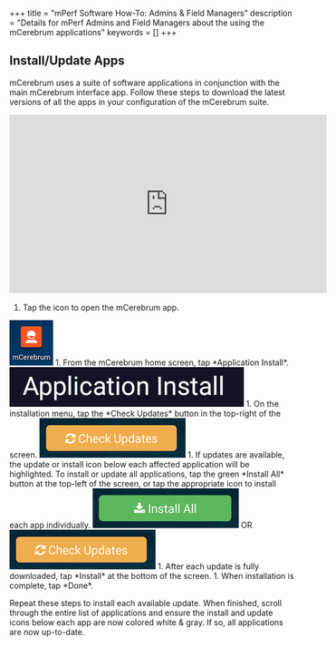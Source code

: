 +++
title = "mPerf Software How-To: Admins & Field Managers"
description = "Details for mPerf Admins and Field Managers about the using the mCerebrum applications"
keywords = []
+++


## Install/Update Apps
mCerebrum uses a suite of software applications in conjunction with the main mCerebrum interface app. Follow these steps to download the latest versions of all the apps in your configuration of the mCerebrum suite.

<center><iframe src="https://www.youtube.com/embed/7kaM9G_fxxg" width="560" height="315" frameborder="0" allowfullscreen="allowfullscreen"></iframe></center>

1. Tap the icon to open the mCerebrum app.
<img src="/img/howto/mcerebrumAppIcon.jpg">
1. From the mCerebrum home screen, tap *Application Install*.
<img src="/img/howto/applicationInstall.png">
1. On the installation menu, tap the *Check Updates* button in the top-right of the screen.
<img src="/img/howto/checkUpdates.png">
1. If updates are available, the update or install icon below each affected application will be highlighted. To install or update all applications, tap the green *Install All* button at the top-left of the screen, or tap the appropriate icon to install each app individually.
<img src="/img/howto/installAll.png"> OR <img src="/img/howto/checkUpdates.png">
1. After each update is fully downloaded, tap  *Install* at the bottom of the screen.
1. When installation is complete, tap *Done*.

Repeat these steps to install each available update. When finished, scroll through the entire list of applications and ensure the install and update icons below each app are now colored white & gray. If so, all applications are now up-to-date.
